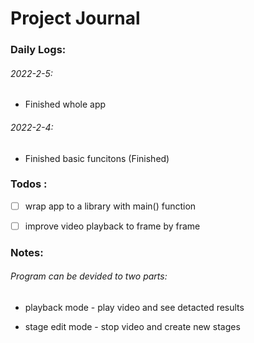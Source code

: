 # Project Journal

### Daily Logs:

###### 2022-2-5:

- Finished whole app

###### 2022-2-4:

- Finished basic funcitons (Finished)

### Todos :

- [ ] wrap app to a library with main() function

- [ ] improve video playback to frame by frame

### Notes:

###### Program can be devided to two parts:

- playback mode - play video and see detacted results

- stage edit mode - stop video and create new stages

    
